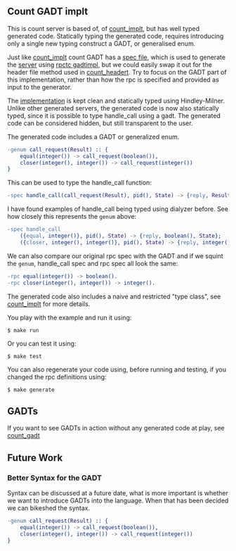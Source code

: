 ## Count GADT implt

This is count server is based of, of [count_implt](../count_implt), but has well typed generated code.
Statically typing the generated code, requires introducing only a single new typing construct a GADT, or generalised enum.

Just like [count_implt](../count_implt) count GADT has a [spec file](./src/count_spec.erlt), which is used to generate the [server](./src/count_server.erlt) using [rpctc gadtimpl](../rpctc), but we could easily swap it out for the header file method used in [count_headert](../count_headert).
Try to focus on the GADT part of this implementation, rather than how the rpc is specified and provided as input to the generator.

The [implementation](./src/count_server_impl.erlt) is kept clean and statically typed using Hindley-Milner.
Unlike other generated servers, the generated code is now also statically typed, since it is possible to type handle_call using a gadt.
The generated code can be considered hidden, but still transparent to the user.

The generated code includes a GADT or generalized enum.
```erlang
-genum call_request(Result) :: {
    equal(integer()) -> call_request(boolean()),
    closer(integer(), integer()) -> call_request(integer())
}
```
This can be used to type the handle_call function:
```erlang
-spec handle_call(call_request(Result), pid(), State) -> {reply, Result, State}.
```

I have found examples of handle_call being typed using dialyzer before.
See how closely this represents the `genum` above:
```erlang
-spec handle_call
    ({equal, integer()}, pid(), State) -> {reply, boolean(), State};
    ({closer, integer(), integer()}, pid(), State) -> {reply, integer(), State}.
```

We can also compare our original rpc spec with the GADT and if we squint the `genum`, handle_call spec and rpc spec all look the same:
```erlang
-rpc equal(integer()) -> boolean().
-rpc closer(integer(), integer()) -> integer().
```

The generated code also includes a naive and restricted "type class", see [count_implt](../count_implt) for more details.

You play with the example and run it using:
```
$ make run
```
Or you can test it using:
```
$ make test
```
You can also regenerate your code using, before running and testing, if you changed the rpc definitions using:
```
$ make generate
```

## GADTs

If you want to see GADTs in action without any generated code at play, see [count_gadt](../count_gadt)

## Future Work

### Better Syntax for the GADT

Syntax can be discussed at a future date, what is more important is whether we want to introduce GADTs into the language.
When that has been decided we can bikeshed the syntax.

```erlang
-genum call_request(Result) :: {
    equal(integer()) -> call_request(boolean()),
    closer(integer(), integer()) -> call_request(integer())
}
```